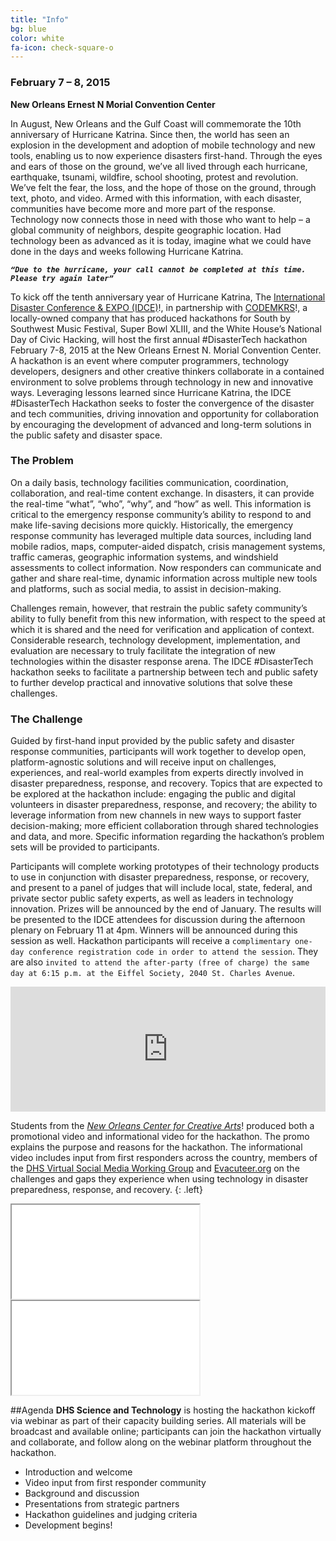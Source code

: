 ```yaml
---
title: "Info"
bg: blue
color: white
fa-icon: check-square-o
---
```


### February 7 – 8, 2015
**New Orleans Ernest N Morial Convention Center**

In August, New Orleans and the Gulf Coast will commemorate the 10th anniversary of Hurricane Katrina. Since then, the world has seen an explosion in the development and adoption of mobile technology and new tools, enabling us to now experience disasters first-hand. Through the eyes and ears of those on the ground, we’ve all lived through each hurricane, earthquake, tsunami, wildfire, school shooting, protest and revolution. We’ve felt the fear, the loss, and the hope of those on the ground, through text, photo, and video. Armed with this information, with each disaster, communities have become more and more part of the response. Technology now connects those in need with those who want to help – a global community of neighbors, despite geographic location. Had technology been as advanced as it is today, imagine what we could have done in the days and weeks following Hurricane Katrina.

***`“Due to the hurricane, your call cannot be completed at this time. Please try again later”`***

To kick off the tenth anniversary year of Hurricane Katrina, The [International Disaster Conference & EXPO (IDCE)](http://internationaldisasterconference.com/disastertech-hackathon)!, in partnership with [CODEMKRS](https://codemkrs.com/)!, a locally-owned company that has produced hackathons for South by Southwest Music Festival, Super Bowl XLIII, and the White House’s National Day of Civic Hacking, will host the first annual #DisasterTech hackathon February 7-8, 2015 at the New Orleans Ernest N. Morial Convention Center. A hackathon is an event where computer programmers, technology developers, designers and other creative thinkers collaborate in a contained environment to solve problems through technology in new and innovative ways. Leveraging lessons learned since Hurricane Katrina, the IDCE #DisasterTech Hackathon seeks to foster the convergence of the disaster and tech communities, driving innovation and opportunity for collaboration by encouraging the development of advanced and long-term solutions in the public safety and disaster space.

### The Problem
On a daily basis, technology facilities communication, coordination, collaboration, and real-time content exchange. In disasters, it can provide the real-time “what”, “who”, “why”, and “how” as well. This information is critical to the emergency response community’s ability to respond to and make life-saving decisions more quickly. Historically, the emergency response community has leveraged multiple data sources, including land mobile radios, maps, computer-aided dispatch, crisis management systems, traffic cameras, geographic information systems, and windshield assessments to collect information. Now responders can communicate and gather and share real-time, dynamic information across multiple new tools and platforms, such as social media, to assist in decision-making.

Challenges remain, however, that restrain the public safety community’s ability to fully benefit from this new information, with respect to the speed at which it is shared and the need for verification and application of context. Considerable research, technology development, implementation, and evaluation are necessary to truly facilitate the integration of new technologies within the disaster response arena. The IDCE #DisasterTech hackathon seeks to facilitate a partnership between tech and public safety to further develop practical and innovative solutions that solve these challenges.

### The Challenge
Guided by first-hand input provided by the public safety and disaster response communities, participants will work together to develop open, platform-agnostic solutions and will receive input on challenges, experiences, and real-world examples from experts directly involved in disaster preparedness, response, and recovery. Topics that are expected to be explored at the hackathon include: engaging the public and digital volunteers in disaster preparedness, response, and recovery; the ability to leverage information from new channels in new ways to support faster decision-making; more efficient collaboration through shared technologies and data, and more. Specific information regarding the hackathon’s problem sets will be provided to participants.

Participants will complete working prototypes of their technology products to use in conjunction with disaster preparedness, response, or recovery, and present to a panel of judges that will include local, state, federal, and private sector public safety experts, as well as leaders in technology innovation. Prizes will be announced by the end of January. The results will be presented to the IDCE attendees for discussion during the afternoon plenary on February 11 at 4pm. Winners will be announced during this session as well. Hackathon participants will receive a `complimentary one-day conference registration code in order to attend the session`. They are also `invited to attend the after-party (free of charge) the same day at 6:15 p.m. at the Eiffel Society, 2040 St. Charles Avenue`.


<iframe width="100%" height="200" frameborder="0" scrolling="no" marginheight="0" marginwidth="0" src="http://vusa.maps.arcgis.com/apps/Embed/index.html?webmap=8036d4e6328b475f9d7fda9b2a4d0705&amp;extent=-90.0777,29.9358,-90.0513,29.9514&amp;scale=false&amp;theme=light&amp;marker=-90.065;29.944;;;https%3A%2F%2Fdl.dropboxusercontent.com%2Fu%2F734069%2Ficons%2FDisasterTechHackathon.png"></iframe>

<!--add details on location / facilities. food availability. internet. power. etc. -->
Students from the [*New Orleans Center for Creative Arts*](http://www.nocca.com/)! produced both a promotional video and informational video for the hackathon. The promo explains the purpose and reasons for the hackathon. The informational video includes input from first responders across the country, members of the [DHS Virtual Social Media Working Group](http://www.firstresponder.gov/SitePages/Technology/Profile.aspx?s=Technology&itemID=16) and [Evacuteer.org](http://evacuteer.org/) on the challenges and gaps they experience when using technology in disaster preparedness, response, and recovery.
{: .left}
<div class="icontain"><iframe src="//www.youtube.com/embed/T0c7o-Xx9nQ" allowfullscreen></iframe></div>
<div></div>
<div class="icontain"><iframe src="//www.youtube.com/embed/gWNZOvbnJbM" allowfullscreen></iframe></div>

##Agenda
**DHS Science and Technology** is hosting the hackathon kickoff via webinar as part of their capacity building series. All materials will be broadcast and available online; participants can join the hackathon virtually and collaborate, and follow along on the webinar platform throughout the hackathon. 

- Introduction and welcome
- Video input from first responder community
- Background and discussion
- Presentations from strategic partners
- Hackathon guidelines and judging criteria
- Development begins!
